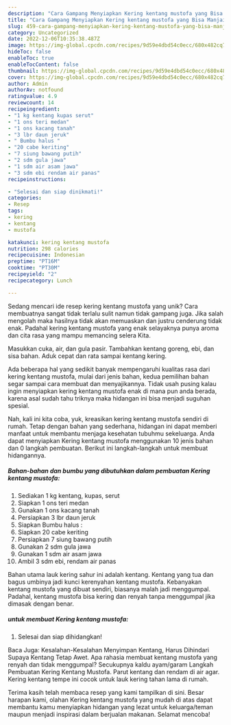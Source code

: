 ```yaml
---
description: "Cara Gampang Menyiapkan Kering kentang mustofa yang Bisa Manjain Lidah"
title: "Cara Gampang Menyiapkan Kering kentang mustofa yang Bisa Manjain Lidah"
slug: 459-cara-gampang-menyiapkan-kering-kentang-mustofa-yang-bisa-manjain-lidah
category: Uncategorized
date: 2022-12-06T10:35:38.487Z
image: https://img-global.cpcdn.com/recipes/9d59e4dbd54c0ecc/680x482cq70/kering-kentang-mustofa-foto-resep-utama.jpg
hideToc: false
enableToc: true
enableTocContent: false
thumbnail: https://img-global.cpcdn.com/recipes/9d59e4dbd54c0ecc/680x482cq70/kering-kentang-mustofa-foto-resep-utama.jpg
cover: https://img-global.cpcdn.com/recipes/9d59e4dbd54c0ecc/680x482cq70/kering-kentang-mustofa-foto-resep-utama.jpg
author: Admin
authorAv: notfound
ratingvalue: 4.9
reviewcount: 14
recipeingredient:
- "1 kg kentang kupas serut"
- "1 ons teri medan"
- "1 ons kacang tanah"
- "3 lbr daun jeruk"
- " Bumbu halus "
- "20 cabe keriting"
- "7 siung bawang putih"
- "2 sdm gula jawa"
- "1 sdm air asam jawa"
- "3 sdm ebi rendam air panas"
recipeinstructions:

- "Selesai dan siap dinikmati!"
categories:
- Resep
tags:
- kering
- kentang
- mustofa

katakunci: kering kentang mustofa 
nutrition: 298 calories
recipecuisine: Indonesian
preptime: "PT16M"
cooktime: "PT30M"
recipeyield: "2"
recipecategory: Lunch

---
```





Sedang mencari ide resep kering kentang mustofa yang unik? Cara membuatnya sangat tidak terlalu sulit namun tidak gampang juga. Jika salah mengolah maka hasilnya tidak akan memuaskan dan justru cenderung tidak enak. Padahal kering kentang mustofa yang enak selayaknya punya aroma dan cita rasa yang mampu memancing selera Kita.





Masukkan cuka, air, dan gula pasir. Tambahkan kentang goreng, ebi, dan sisa bahan. Aduk cepat dan rata sampai kentang kering.

Ada beberapa hal yang sedikit banyak mempengaruhi kualitas rasa dari kering kentang mustofa, mulai dari jenis bahan, kedua pemilihan bahan segar sampai cara membuat dan menyajikannya. Tidak usah pusing kalau ingin menyiapkan kering kentang mustofa enak di mana pun anda berada, karena asal sudah tahu triknya maka hidangan ini bisa menjadi suguhan spesial.






Nah, kali ini kita coba, yuk, kreasikan kering kentang mustofa sendiri di rumah. Tetap dengan bahan yang sederhana, hidangan ini dapat memberi manfaat untuk membantu menjaga kesehatan tubuhmu sekeluarga. Anda dapat menyiapkan Kering kentang mustofa menggunakan 10 jenis bahan dan 0 langkah pembuatan. Berikut ini langkah-langkah untuk membuat hidangannya.

<!--inarticleads1-->

##### Bahan-bahan dan bumbu yang dibutuhkan dalam pembuatan Kering kentang mustofa:

1. Sediakan 1 kg kentang, kupas, serut
1. Siapkan 1 ons teri medan
1. Gunakan 1 ons kacang tanah
1. Persiapkan 3 lbr daun jeruk
1. Siapkan  Bumbu halus :
1. Siapkan 20 cabe keriting
1. Persiapkan 7 siung bawang putih
1. Gunakan 2 sdm gula jawa
1. Gunakan 1 sdm air asam jawa
1. Ambil 3 sdm ebi, rendam air panas


Bahan utama lauk kering sahur ini adalah kentang. Kentang yang tua dan bagus umbinya jadi kunci kerenyahan kentang mustofa. Kebanyakan kentang mustofa yang dibuat sendiri, biasanya malah jadi menggumpal. Padahal, kentang mustofa bisa kering dan renyah tanpa menggumpal jika dimasak dengan benar. 

<!--inarticleads2-->

#####  untuk membuat Kering kentang mustofa:


1. Selesai dan siap dihidangkan!

Baca Juga: Kesalahan-Kesalahan Menyimpan Kentang, Harus Dihindari Supaya Kentang Tetap Awet. Apa rahasia membuat kentang mustofa yang renyah dan tidak menggumpal? Secukupnya kaldu ayam/garam Langkah Pembuatan Kering Kentang Mustofa. Parut kentang dan rendam di air agar. Kering kentang tempe ini cocok untuk lauk kering tahan lama di rumah. 

Terima kasih telah membaca resep yang kami tampilkan di sini. Besar harapan kami, olahan Kering kentang mustofa yang mudah di atas dapat membantu kamu menyiapkan hidangan yang lezat untuk keluarga/teman maupun menjadi inspirasi dalam berjualan makanan. Selamat mencoba!
